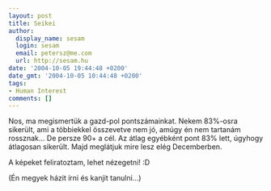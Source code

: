 ```yaml
---
layout: post
title: Seikei
author:
  display_name: sesam
  login: sesam
  email: petersz@me.com
  url: http://sesam.hu
date: '2004-10-05 19:44:48 +0200'
date_gmt: '2004-10-05 10:44:48 +0200'
tags:
- Human Interest
comments: []
---
```


Nos, ma megismertük a gazd-pol pontszámainkat. Nekem 83%-osra sikerült, ami a többiekkel összevetve nem jó, amúgy én nem tartanám rossznak... De persze 90+ a cél. Az átlag egyébként pont 83% lett, úgyhogy átlagosan sikerült. Majd meglátjuk mire lesz elég Decemberben.

A képeket feliratoztam, lehet nézegetni! :D

(Én megyek házit írni és kanjit tanulni...)

